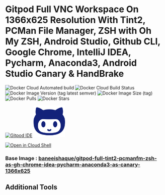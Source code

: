# Gitpod Full VNC Workspace On 1366x625 Resolution With Tint2, PCMan File Manager, ZSH with Oh My ZSH, Android Studio, Github CLI, Google Chrome, IntelliJ IDEA, Pycharm, Anaconda3, Android Studio Canary & HandBrake

![Docker Cloud Automated build](https://img.shields.io/docker/cloud/automated/baneeishaque/gitpod-full-tint2-pcmanfm-zsh-as-gh-chrome-idea-pycharm-anaconda3-as-canary-handbrake-1366x625)
![Docker Cloud Build Status](https://img.shields.io/docker/cloud/build/baneeishaque/gitpod-full-tint2-pcmanfm-zsh-as-gh-chrome-idea-pycharm-anaconda3-as-canary-handbrake-1366x625)
![Docker Image Version (tag latest semver)](https://img.shields.io/docker/v/baneeishaque/gitpod-full-tint2-pcmanfm-zsh-as-gh-chrome-idea-pycharm-anaconda3-as-canary-handbrake-1366x625/latest)
![Docker Image Size (tag)](https://img.shields.io/docker/image-size/baneeishaque/gitpod-full-tint2-pcmanfm-zsh-as-gh-chrome-idea-pycharm-anaconda3-as-canary-handbrake-1366x625/latest)
![Docker Pulls](https://img.shields.io/docker/pulls/baneeishaque/gitpod-full-tint2-pcmanfm-zsh-as-gh-chrome-idea-pycharm-anaconda3-as-canary-handbrake-1366x625)
![Docker Stars](https://img.shields.io/docker/stars/baneeishaque/gitpod-full-tint2-pcmanfm-zsh-as-gh-chrome-idea-pycharm-anaconda3-as-canary-handbrake-1366x625)

<a href="https://gitpod.io/#https://github.com/Baneeishaque/gitpod-full-tint2-pcmanfm-zsh-as-gh-chrome-idea-pycharm-anaconda3-as-canary-handbrake-1366x625"><img src="https://icons-for-free.com/iconfiles/png/512/gitpod-1324440164066425542.png" alt="Gitpod IDE" width="100" height="100"></a>
<a href="https://github1s.com/Baneeishaque/gitpod-full-tint2-pcmanfm-zsh-as-gh-chrome-idea-pycharm-anaconda3-as-canary-handbrake-1366x625"><img src="https://raw.githubusercontent.com/conwnet/github1s/master/resources/images/logo.svg" alt="Github1s Editor" width="100" height="100"></a>

[![Open in Cloud Shell](https://gstatic.com/cloudssh/images/open-btn.svg)](https://ssh.cloud.google.com/cloudshell/editor?cloudshell_git_repo=https://github.com/Baneeishaque/gitpod-full-tint2-pcmanfm-zsh-as-gh-chrome-idea-pycharm-anaconda3-as-canary-handbrake-1366x625)

### Base Image : [baneeishaque/gitpod-full-tint2-pcmanfm-zsh-as-gh-chrome-idea-pycharm-anaconda3-as-canary-1366x625](https://hub.docker.com/repository/docker/baneeishaque/gitpod-full-tint2-pcmanfm-zsh-as-gh-chrome-idea-pycharm-anaconda3-as-canary-1366x625)  

## Additional Tools
[//]: # "### &nbsp;&nbsp; - Handbrake : 1.3.3"

[//]: # "[![Gitpod ready-to-code](https://img.shields.io/badge/Gitpod-ready--to--code-blue?logo=gitpod)](https://gitpod.io/#https://github.com/Baneeishaque/gitpod-full-tint2-pcmanfm-zsh-as-gh-chrome-idea-pycharm-anaconda3-as-canary-handbrake-1366x625)"
